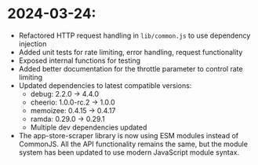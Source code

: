 # 2024-03-24:
- Refactored HTTP request handling in `lib/common.js` to use dependency injection
- Added unit tests for rate limiting, error handling, request functionality
- Exposed internal functions for testing
- Added better documentation for the throttle parameter to control rate limiting
- Updated dependencies to latest compatible versions:
  - debug: 2.2.0 → 4.4.0
  - cheerio: 1.0.0-rc.2 → 1.0.0
  - memoizee: 0.4.15 → 0.4.17
  - ramda: 0.29.0 → 0.29.1
  - Multiple dev dependencies updated
- The app-store-scraper library is now using ESM modules instead of CommonJS. All the API functionality remains the same, but the module system has been updated to use modern JavaScript module syntax.